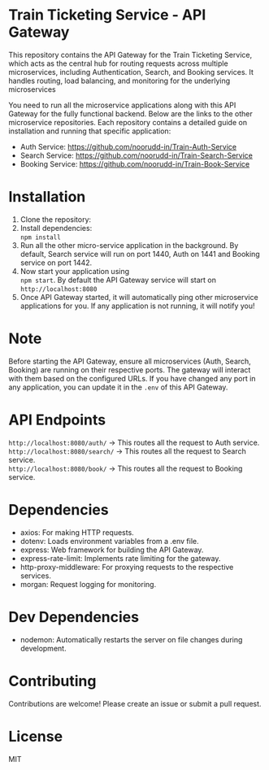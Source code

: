 # Train Ticketing Service - API Gateway

This repository contains the API Gateway for the Train Ticketing Service, which acts as the central hub for routing requests across multiple microservices, including Authentication, Search, and Booking services. It handles routing, load balancing, and monitoring for the underlying microservices

You need to run all the microservice applications along with this API Gateway for the fully functional backend. Below are the links to the other microservice repositories. Each repository contains a detailed guide on installation and running that specific application:
- Auth Service: https://github.com/noorudd-in/Train-Auth-Service
- Search Service: https://github.com/noorudd-in/Train-Search-Service
- Booking Service: https://github.com/noorudd-in/Train-Book-Service



# Installation
1. Clone the repository:
2. Install dependencies:\
`npm install`
3. Run all the other micro-service application in the background. By default, Search service will run on port 1440, Auth on 1441 and Booking service on port 1442.
4. Now start your application using\
`npm start`. By default the API Gateway service will start on\
`http://localhost:8080`
5. Once API Gateway started, it will automatically ping other microservice applications for you. If any application is not running, it will notify you!

# Note
Before starting the API Gateway, ensure all microservices (Auth, Search, Booking) are running on their respective ports. The gateway will interact with them based on the configured URLs. If you have changed any port in any application, you can update it in the `.env` of this API Gateway.

# API Endpoints
`http://localhost:8080/auth/` -> This routes all the request to Auth service.\
`http://localhost:8080/search/` -> This routes all the request to Search service.\
`http://localhost:8080/book/` -> This routes all the request to Booking service.

# Dependencies
- axios: For making HTTP requests.
- dotenv: Loads environment variables from a .env file.
- express: Web framework for building the API Gateway.
- express-rate-limit: Implements rate limiting for the gateway.
- http-proxy-middleware: For proxying requests to the respective services.
- morgan: Request logging for monitoring.

# Dev Dependencies
- nodemon: Automatically restarts the server on file changes during development.

# Contributing
Contributions are welcome! Please create an issue or submit a pull request.

# License
MIT